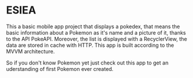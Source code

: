 # ESIEA

This a basic mobile app project that displays a pokedex, that means the basic information about a Pokemon as it's name and a picture of it, thanks to the API PokeAPI.
Moreover, the list is displayed with a RecyclerView, the data are stored in cache with HTTP. This app is built according to the MVVM architecture.

So if you don't know Pokemon yet just check out this app to get an uderstanding of first Pokemon ever created.
